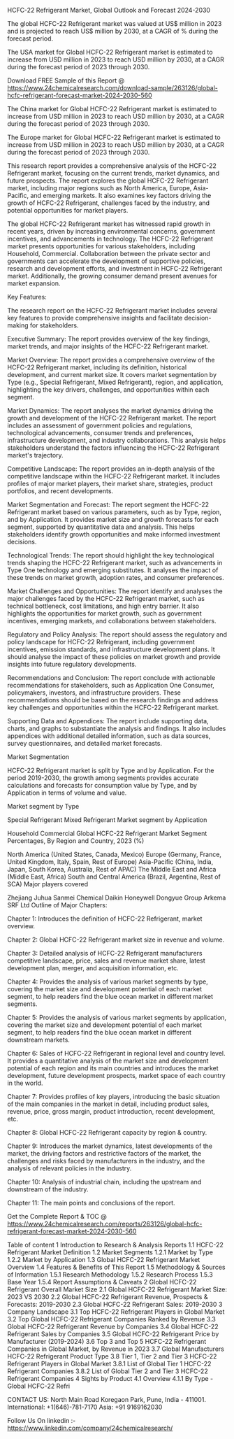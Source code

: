 HCFC-22 Refrigerant Market, Global Outlook and Forecast 2024-2030

The global HCFC-22 Refrigerant market was valued at US$ million in 2023 and is projected to reach US$ million by 2030, at a CAGR of % during the forecast period.

The USA market for Global HCFC-22 Refrigerant market is estimated to increase from USD million in 2023 to reach USD million by 2030, at a CAGR during the forecast period of 2023 through 2030.

Download FREE Sample of this Report @ https://www.24chemicalresearch.com/download-sample/263126/global-hcfc-refrigerant-forecast-market-2024-2030-560

The China market for Global HCFC-22 Refrigerant market is estimated to increase from USD million in 2023 to reach USD million by 2030, at a CAGR during the forecast period of 2023 through 2030.

The Europe market for Global HCFC-22 Refrigerant market is estimated to increase from USD million in 2023 to reach USD million by 2030, at a CAGR during the forecast period of 2023 through 2030.

This research report provides a comprehensive analysis of the HCFC-22 Refrigerant market, focusing on the current trends, market dynamics, and future prospects. The report explores the global HCFC-22 Refrigerant market, including major regions such as North America, Europe, Asia-Pacific, and emerging markets. It also examines key factors driving the growth of HCFC-22 Refrigerant, challenges faced by the industry, and potential opportunities for market players.

The global HCFC-22 Refrigerant market has witnessed rapid growth in recent years, driven by increasing environmental concerns, government incentives, and advancements in technology. The HCFC-22 Refrigerant market presents opportunities for various stakeholders, including Household, Commercial. Collaboration between the private sector and governments can accelerate the development of supportive policies, research and development efforts, and investment in HCFC-22 Refrigerant market. Additionally, the growing consumer demand present avenues for market expansion.

Key Features:

The research report on the HCFC-22 Refrigerant market includes several key features to provide comprehensive insights and facilitate decision-making for stakeholders.

Executive Summary: The report provides overview of the key findings, market trends, and major insights of the HCFC-22 Refrigerant market.

Market Overview: The report provides a comprehensive overview of the HCFC-22 Refrigerant market, including its definition, historical development, and current market size. It covers market segmentation by Type (e.g., Special Refrigerant, Mixed Refrigerant), region, and application, highlighting the key drivers, challenges, and opportunities within each segment.

Market Dynamics: The report analyses the market dynamics driving the growth and development of the HCFC-22 Refrigerant market. The report includes an assessment of government policies and regulations, technological advancements, consumer trends and preferences, infrastructure development, and industry collaborations. This analysis helps stakeholders understand the factors influencing the HCFC-22 Refrigerant market's trajectory.

Competitive Landscape: The report provides an in-depth analysis of the competitive landscape within the HCFC-22 Refrigerant market. It includes profiles of major market players, their market share, strategies, product portfolios, and recent developments.

Market Segmentation and Forecast: The report segment the HCFC-22 Refrigerant market based on various parameters, such as by Type, region, and by Application. It provides market size and growth forecasts for each segment, supported by quantitative data and analysis. This helps stakeholders identify growth opportunities and make informed investment decisions.

Technological Trends: The report should highlight the key technological trends shaping the HCFC-22 Refrigerant market, such as advancements in Type One technology and emerging substitutes. It analyses the impact of these trends on market growth, adoption rates, and consumer preferences.

Market Challenges and Opportunities: The report identify and analyses the major challenges faced by the HCFC-22 Refrigerant market, such as technical bottleneck, cost limitations, and high entry barrier. It also highlights the opportunities for market growth, such as government incentives, emerging markets, and collaborations between stakeholders.

Regulatory and Policy Analysis: The report should assess the regulatory and policy landscape for HCFC-22 Refrigerant, including government incentives, emission standards, and infrastructure development plans. It should analyse the impact of these policies on market growth and provide insights into future regulatory developments.

Recommendations and Conclusion: The report conclude with actionable recommendations for stakeholders, such as Application One Consumer, policymakers, investors, and infrastructure providers. These recommendations should be based on the research findings and address key challenges and opportunities within the HCFC-22 Refrigerant market.

Supporting Data and Appendices: The report include supporting data, charts, and graphs to substantiate the analysis and findings. It also includes appendices with additional detailed information, such as data sources, survey questionnaires, and detailed market forecasts.

Market Segmentation

HCFC-22 Refrigerant market is split by Type and by Application. For the period 2019-2030, the growth among segments provides accurate calculations and forecasts for consumption value by Type, and by Application in terms of volume and value.

Market segment by Type

Special Refrigerant
Mixed Refrigerant
Market segment by Application

Household
Commercial
Global HCFC-22 Refrigerant Market Segment Percentages, By Region and Country, 2023 (%)

North America (United States, Canada, Mexico)
Europe (Germany, France, United Kingdom, Italy, Spain, Rest of Europe)
Asia-Pacific (China, India, Japan, South Korea, Australia, Rest of APAC)
The Middle East and Africa (Middle East, Africa)
South and Central America (Brazil, Argentina, Rest of SCA)
Major players covered

Zhejiang Juhua
Sanmei Chemical
Daikin
Honeywell
Dongyue Group
Arkema
SRF Ltd
Outline of Major Chapters:

Chapter 1: Introduces the definition of HCFC-22 Refrigerant, market overview.

Chapter 2: Global HCFC-22 Refrigerant market size in revenue and volume.

Chapter 3: Detailed analysis of HCFC-22 Refrigerant manufacturers competitive landscape, price, sales and revenue market share, latest development plan, merger, and acquisition information, etc.

Chapter 4: Provides the analysis of various market segments by type, covering the market size and development potential of each market segment, to help readers find the blue ocean market in different market segments.

Chapter 5: Provides the analysis of various market segments by application, covering the market size and development potential of each market segment, to help readers find the blue ocean market in different downstream markets.

Chapter 6: Sales of HCFC-22 Refrigerant in regional level and country level. It provides a quantitative analysis of the market size and development potential of each region and its main countries and introduces the market development, future development prospects, market space of each country in the world.

Chapter 7: Provides profiles of key players, introducing the basic situation of the main companies in the market in detail, including product sales, revenue, price, gross margin, product introduction, recent development, etc.

Chapter 8: Global HCFC-22 Refrigerant capacity by region & country.

Chapter 9: Introduces the market dynamics, latest developments of the market, the driving factors and restrictive factors of the market, the challenges and risks faced by manufacturers in the industry, and the analysis of relevant policies in the industry.

Chapter 10: Analysis of industrial chain, including the upstream and downstream of the industry.

Chapter 11: The main points and conclusions of the report.

Get the Complete Report & TOC @ https://www.24chemicalresearch.com/reports/263126/global-hcfc-refrigerant-forecast-market-2024-2030-560

Table of content
1 Introduction to Research & Analysis Reports
1.1 HCFC-22 Refrigerant Market Definition
1.2 Market Segments
1.2.1 Market by Type
1.2.2 Market by Application
1.3 Global HCFC-22 Refrigerant Market Overview
1.4 Features & Benefits of This Report
1.5 Methodology & Sources of Information
1.5.1 Research Methodology
1.5.2 Research Process
1.5.3 Base Year
1.5.4 Report Assumptions & Caveats
2 Global HCFC-22 Refrigerant Overall Market Size
2.1 Global HCFC-22 Refrigerant Market Size: 2023 VS 2030
2.2 Global HCFC-22 Refrigerant Revenue, Prospects & Forecasts: 2019-2030
2.3 Global HCFC-22 Refrigerant Sales: 2019-2030
3 Company Landscape
3.1 Top HCFC-22 Refrigerant Players in Global Market
3.2 Top Global HCFC-22 Refrigerant Companies Ranked by Revenue
3.3 Global HCFC-22 Refrigerant Revenue by Companies
3.4 Global HCFC-22 Refrigerant Sales by Companies
3.5 Global HCFC-22 Refrigerant Price by Manufacturer (2019-2024)
3.6 Top 3 and Top 5 HCFC-22 Refrigerant Companies in Global Market, by Revenue in 2023
3.7 Global Manufacturers HCFC-22 Refrigerant Product Type
3.8 Tier 1, Tier 2 and Tier 3 HCFC-22 Refrigerant Players in Global Market
3.8.1 List of Global Tier 1 HCFC-22 Refrigerant Companies
3.8.2 List of Global Tier 2 and Tier 3 HCFC-22 Refrigerant Companies
4 Sights by Product
4.1 Overview
4.1.1 By Type - Global HCFC-22 Refri

CONTACT US:
North Main Road Koregaon Park, Pune, India - 411001.
International: +1(646)-781-7170
Asia: +91 9169162030

Follow Us On linkedin :- https://www.linkedin.com/company/24chemicalresearch/
